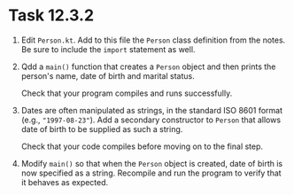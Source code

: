 # Task 12.3.2

1. Edit `Person.kt`. Add to this file the `Person` class definition from
   the notes. Be sure to include the `import` statement as well.

2. Qdd a `main()` function that creates a `Person` object and then prints
   the person's name, date of birth and marital status.

   Check that your program compiles and runs successfully.

3. Dates are often manipulated as strings, in the standard ISO 8601 format
   (e.g., `"1997-08-23"`). Add a secondary constructor to `Person` that
   allows date of birth to be supplied as such a string.

   Check that your code compiles before moving on to the final step.

4. Modify `main()` so that when the `Person` object is created, date of
   birth is now specified as a string. Recompile and run the program
   to verify that it behaves as expected.
